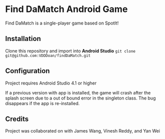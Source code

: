 # Find DaMatch Android Game
Find DaMatch is a single-player game based on SpotIt!
## Installation
Clone this repository and import into **Android Studio**
`git clone git@github.com:VDDDoan/findDaMatch.git`
## Configuration
Project requires Android Studio 4.1 or higher

If a previous version with app is installed, the game will crash after the splash screen due to a out of bound error in the singleton class. The bug disappears if the app is re-installed.
## Credits

Project was collaborated on with James Wang, Vinesh Reddy, and Yan Wei
